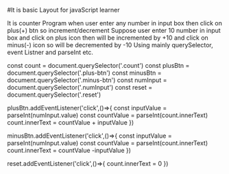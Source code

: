 #It is basic Layout for javaScript learner

It is counter Program when user enter any number in input box then click on plus(+) btn so increment/decrement 
Suppose user enter 10 number in input box and click on plus icon then will be incremented by +10 and click on minus(-) icon
so will be decremented by -10
Using mainly querySelector, event Listner and parseInt etc.

const count = document.querySelector('.count')
const plusBtn = document.querySelector('.plus-btn')
const minusBtn = document.querySelector('.minus-btn')
const numInput = document.querySelector('.numInput')
const reset = document.querySelector('.reset')

plusBtn.addEventListener('click',()=>{
  const inputValue = parseInt(numInput.value)
  const countValue = parseInt(count.innerText)
  count.innerText = countValue + inputValue
})

minusBtn.addEventListener('click',()=>{
  const inputValue = parseInt(numInput.value)
  const countValue = parseInt(count.innerText)
  count.innerText = countValue -inputValue 
})

reset.addEventListener('click',()=>{
  count.innerText = 0
})
